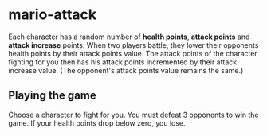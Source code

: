 # mario-attack

Each character has a random number of **health points**, **attack points** and **attack increase** points. When two players battle, they lower their opponents health points by their attack points value. The attack points of the character fighting for you then has his attack points incremented by their attack increase value. (The opponent's attack points value remains the same.)

## Playing the game
Choose a character to fight for you. You must defeat 3 opponents to win the game. If your health points drop below zero, you lose.
